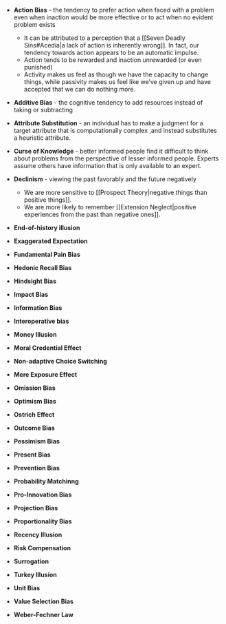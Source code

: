 * **Action Bias** - the tendency to prefer action when faced with a problem even when inaction would be more effective or to act when no evident problem exists
	* It can be attributed to a perception that a [[Seven Deadly Sins#Acedia|a lack of action is inherently wrong]]. In fact, our tendency towards action appears to be an automatic impulse.
	* Action tends to be rewarded and inaction unrewarded (or even punished)
	* Activity makes us feel as though we have the capacity to change things, while passivity makes us feel like we’ve given up and have accepted that we can do nothing more.
* **Additive Bias** - the cognitive tendency to add resources instead of taking or subtracting
* **Attribute Substitution** - an individual has to make a judgment for a target attribute that is computationally complex ,and instead substitutes a heuristic attribute.
* **Curse of Knowledge** - better informed people find it difficult to think about problems from the perspective of lesser informed people. Experts assume others have information that is only available to an expert.
* **Declinism** - viewing the past favorably and the future negatively
	* We are more sensitive to [[Prospect Theory|negative things than positive things]]. 
	* We are more likely to remember [[Extension Neglect|positive experiences from the past than negative ones]]. 

* **End-of-history illusion**
* **Exaggerated Expectation**
* **Fundamental Pain Bias**
* **Hedonic Recall Bias**
* **Hindsight Bias**

* **Impact Bias**
* **Information Bias**
* **Interoperative bias**
* **Money Illusion**
* **Moral Credential Effect**

* **Non-adaptive Choice Switching**
* **Mere Exposure Effect**
* **Omission Bias**
* **Optimism Bias**
* **Ostrich Effect**

* **Outcome Bias**
* **Pessimism Bias**
* **Present Bias**
* **Prevention Bias**
* **Probability Matchinng**

* **Pro-Innovation Bias**
* **Projection Bias**
* **Proportionality Bias**
* **Recency Illusion**
* **Risk Compensation**

* **Surrogation**
* **Turkey Illusion**
* **Unit Bias**
* **Value Selection Bias**
* **Weber-Fechner Law**